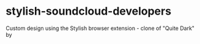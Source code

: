 # stylish-soundcloud-developers
Custom design using the Stylish browser extension - clone of "Quite Dark" by 

